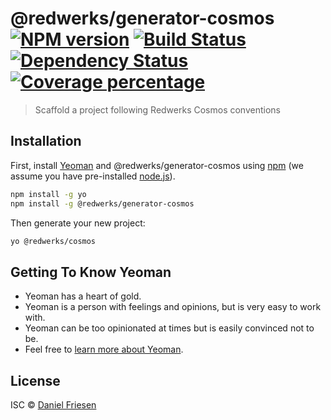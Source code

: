 # @redwerks/generator-cosmos [![NPM version][npm-image]][npm-url] [![Build Status][travis-image]][travis-url] [![Dependency Status][daviddm-image]][daviddm-url] [![Coverage percentage][coveralls-image]][coveralls-url]
> Scaffold a project following Redwerks Cosmos conventions

## Installation

First, install [Yeoman](http://yeoman.io) and @redwerks/generator-cosmos using [npm](https://www.npmjs.com/) (we assume you have pre-installed [node.js](https://nodejs.org/)).

```bash
npm install -g yo
npm install -g @redwerks/generator-cosmos
```

Then generate your new project:

```bash
yo @redwerks/cosmos
```

## Getting To Know Yeoman

 * Yeoman has a heart of gold.
 * Yeoman is a person with feelings and opinions, but is very easy to work with.
 * Yeoman can be too opinionated at times but is easily convinced not to be.
 * Feel free to [learn more about Yeoman](http://yeoman.io/).

## License

ISC © [Daniel Friesen]()


[npm-image]: https://badge.fury.io/js/%40redwerks%2Fgenerator-cosmos.svg
[npm-url]: https://npmjs.org/package/@redwerks/generator-cosmos
[travis-image]: https://travis-ci.com/redwerks/generator-cosmos.svg?branch=master
[travis-url]: https://travis-ci.com/redwerks/generator-cosmos
[daviddm-image]: https://david-dm.org/redwerks/generator-cosmos.svg?theme=shields.io
[daviddm-url]: https://david-dm.org/redwerks/generator-cosmos
[coveralls-image]: https://coveralls.io/repos/redwerks/generator-cosmos/badge.svg
[coveralls-url]: https://coveralls.io/r/redwerks/generator-cosmos
